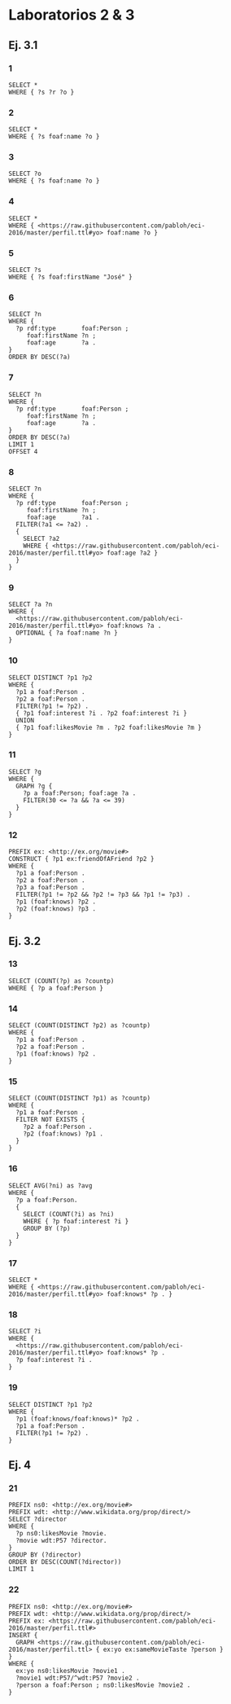 # Laboratorios 2 & 3

## Ej. 3.1

### 1

```sparql
SELECT *
WHERE { ?s ?r ?o }
```

### 2

```sparql
SELECT *
WHERE { ?s foaf:name ?o }
```

### 3

```sparql
SELECT ?o
WHERE { ?s foaf:name ?o }
```

### 4

```sparql
SELECT *
WHERE { <https://raw.githubusercontent.com/pabloh/eci-2016/master/perfil.ttl#yo> foaf:name ?o }
```

### 5

```sparql
SELECT ?s
WHERE { ?s foaf:firstName "José" }
```

### 6

```sparql
SELECT ?n
WHERE {
  ?p rdf:type       foaf:Person ;
     foaf:firstName ?n ;
     foaf:age       ?a .
}
ORDER BY DESC(?a)
```

### 7

```sparql
SELECT ?n
WHERE {
  ?p rdf:type       foaf:Person ;
     foaf:firstName ?n ;
     foaf:age       ?a .
}
ORDER BY DESC(?a)
LIMIT 1
OFFSET 4
```

### 8

```sparql
SELECT ?n
WHERE {
  ?p rdf:type       foaf:Person ;
     foaf:firstName ?n ;
     foaf:age       ?a1 .
  FILTER(?a1 <= ?a2) .
  {
    SELECT ?a2
    WHERE { <https://raw.githubusercontent.com/pabloh/eci-2016/master/perfil.ttl#yo> foaf:age ?a2 }
  }
}
```

### 9

```sparql
SELECT ?a ?n
WHERE {
  <https://raw.githubusercontent.com/pabloh/eci-2016/master/perfil.ttl#yo> foaf:knows ?a .
  OPTIONAL { ?a foaf:name ?n }
}
```

### 10

```sparql
SELECT DISTINCT ?p1 ?p2
WHERE {
  ?p1 a foaf:Person .
  ?p2 a foaf:Person .
  FILTER(?p1 != ?p2) .
  { ?p1 foaf:interest ?i . ?p2 foaf:interest ?i }
  UNION
  { ?p1 foaf:likesMovie ?m . ?p2 foaf:likesMovie ?m }
}
```
### 11

```sparql
SELECT ?g
WHERE {
  GRAPH ?g {
    ?p a foaf:Person; foaf:age ?a .
    FILTER(30 <= ?a && ?a <= 39)
  }
}
```

### 12

```sparql
PREFIX ex: <http://ex.org/movie#>
CONSTRUCT { ?p1 ex:friendOfAFriend ?p2 }
WHERE {  
  ?p1 a foaf:Person .
  ?p2 a foaf:Person .
  ?p3 a foaf:Person .
  FILTER(?p1 != ?p2 && ?p2 != ?p3 && ?p1 != ?p3) .
  ?p1 (foaf:knows) ?p2 .
  ?p2 (foaf:knows) ?p3 .
}
```

## Ej. 3.2

### 13

```sparql
SELECT (COUNT(?p) as ?countp)
WHERE { ?p a foaf:Person }
```

### 14

```sparql
SELECT (COUNT(DISTINCT ?p2) as ?countp)
WHERE { 
  ?p1 a foaf:Person .
  ?p2 a foaf:Person .
  ?p1 (foaf:knows) ?p2 .
}
```

### 15

```sparql
SELECT (COUNT(DISTINCT ?p1) as ?countp)
WHERE { 
  ?p1 a foaf:Person .
  FILTER NOT EXISTS {
    ?p2 a foaf:Person .
    ?p2 (foaf:knows) ?p1 .
  }
}
```

### 16

```sparql
SELECT AVG(?ni) as ?avg
WHERE {
  ?p a foaf:Person.
  {
    SELECT (COUNT(?i) as ?ni)
    WHERE { ?p foaf:interest ?i }
    GROUP BY (?p)
  }
}
```

### 17

```sparql
SELECT * 
WHERE { <https://raw.githubusercontent.com/pabloh/eci-2016/master/perfil.ttl#yo> foaf:knows* ?p . }
```
### 18

```sparql
SELECT ?i
WHERE {
  <https://raw.githubusercontent.com/pabloh/eci-2016/master/perfil.ttl#yo> foaf:knows* ?p .
  ?p foaf:interest ?i .
}
```

### 19

```sparql
SELECT DISTINCT ?p1 ?p2
WHERE {
  ?p1 (foaf:knows/foaf:knows)* ?p2 .
  ?p1 a foaf:Person .
  FILTER(?p1 != ?p2) .
}
```

## Ej. 4

### 21

```sparql
PREFIX ns0: <http://ex.org/movie#>
PREFIX wdt: <http://www.wikidata.org/prop/direct/>
SELECT ?director
WHERE {
  ?p ns0:likesMovie ?movie.
  ?movie wdt:P57 ?director.
} 
GROUP BY (?director)
ORDER BY DESC(COUNT(?director))
LIMIT 1
```

### 22

```sparql
PREFIX ns0: <http://ex.org/movie#>
PREFIX wdt: <http://www.wikidata.org/prop/direct/>
PREFIX ex: <https://raw.githubusercontent.com/pabloh/eci-2016/master/perfil.ttl#>
INSERT {
  GRAPH <https://raw.githubusercontent.com/pabloh/eci-2016/master/perfil.ttl> { ex:yo ex:sameMovieTaste ?person }
}
WHERE {
  ex:yo ns0:likesMovie ?movie1 .
  ?movie1 wdt:P57/^wdt:P57 ?movie2 .
  ?person a foaf:Person ; ns0:likesMovie ?movie2 .
}
```
